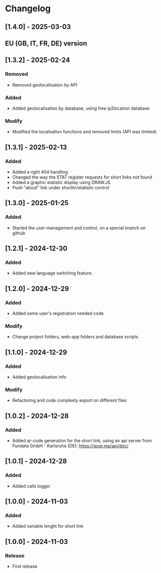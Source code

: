 # Changelog
## [1.4.0] - 2025-03-03
## EU (GB, IT, FR, DE) version



## [1.3.2] - 2025-02-24
### Removed
- Removed geolocalisation by API
### Added
- Added geolocalisation by database, using free ip2location database
### Modify
- Modified the localisation functions and removed limits (API was limited) 
## [1.3.1] - 2025-02-13
### Added
- Added a right 404 handling
- Changed the way the STAT register requests for short links not found
- Added a graphic statistic display using DRAW.JS
- Push "about" link under shortlin/statistic control

## [1.3.0] - 2025-01-25
### Added
- Started the user-management and control, on a special branch on github

## [1.2.1] - 2024-12-30
### Added
- Added new language switching feature.

## [1.2.0] - 2024-12-29
### Added
- Added some user's registration needed code
### Modify
- Change project folders, web-app folders and database scripts

## [1.1.0] - 2024-12-29
### Added
- Added geolocalisation info
### Modify
- Refactoring and code complexty export on different files

## [1.0.2] - 2024-12-28
### Added
- Added qr-code generation for the short link, using an api server from Fundata GmbH - Karlsruhe (DE): https://goqr.me/api/doc/

## [1.0.1] - 2024-12-28
### Added
- Added calls logger

## [1.0.0] - 2024-11-03
### Added
- Added variable lenght for short link

## [1.0.0] - 2024-11-03
### Release
- First release

